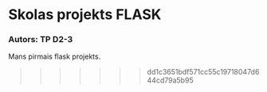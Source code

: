 # Skolas projekts FLASK
### Autors: TP D2-3

Mans pirmais flask projekts.
>>>>>>> dd1c3651bdf571cc55c19718047d644cd79a5b95

